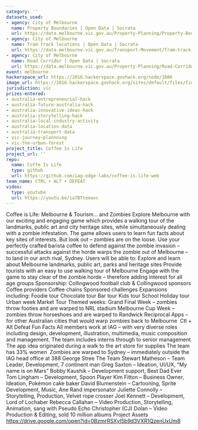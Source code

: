 ```yaml
---
category: ''
datasets_used:
- agency: City of Melbourne
  name: Property Boundaries | Open Data | Socrata
  url: https://data.melbourne.vic.gov.au/Property-Planning/Property-Boundaries/e56b-j9mj
- agency: City of Melbourne
  name: Tram track locations | Open Data | Socrata
  url: https://data.melbourne.vic.gov.au/Transport-Movement/Tram-track-locations/wqka-kyhz
- agency: City of Melbourne
  name: Road Corridor | Open Data | Socrata
  url: https://data.melbourne.vic.gov.au/Property-Planning/Road-Corridor/9mdh-8yau
event: melbourne
hackerspace_url: https://2016.hackerspace.govhack.org/node/1886
image_url: https://2016.hackerspace.govhack.org/sites/default/files/field/image/ctrl-alt-defeat_4.jpg
jurisdiction: vic
prizes-entered:
- australia-entrepreneurial-hack
- australia-future-australia-hack
- australia-innovative-ideas-hack
- australia-storytelling-hack
- australia-local-industry-activity
- australia-location-data
- australia-transport-data
- vic-journey-plannning
- vic-the-urban-forest
project_title: Coffee Is Life
project_url: ''
repo:
  name: Coffe Is Life
  type: github
  url: https://github.com/iag-edge-labs/coffee-is-life-web
team_name: CTRL + ALT + DEFEAT
video:
  type: youtube
  url: https://youtu.be/ia7BTteeavc
---
```


Coffee is Life: Melbourne & Tourism… and Zombies
Explore Melbourne with our exciting and engaging game which provides a walking tour of the landmarks, public art and city heritage sites, while simultaneously dealing with a zombie infestation.
The game allows users to learn fun facts about key sites of interests. But look out – zombies are on the loose. Use your perfectly crafted barista coffee to defend against the zombie invasion – successful attacks against the horde warps the zombie out of Melbourne – to land in our arch rival, Sydney.
Users will be able to:
Explore and learn about Melbourne landmarks, public art, parks and heritage sites
Provide tourists with an easy to use walking tour of Melbourne
Engage with the game to stay clear of the zombie horde – therefore adding interest for all age groups
Sponsorship:
Collingwood football club & Collingwood sponsors
Coffee providers
Coffee chains
Sponsored challenges
Expansions including:
Foodie tour
Chocolate tour
Bar tour
Kids tour
School Holiday tour
Urban week
Market Tour
Themed weeks:
Grand Final Week – zombies throw footies and are warped to NRL stadium
Melbourne Cup Week – zombies throw horseshoes and are warped to Randwick
Reciprocal Apps – for other Australian cities that would warp zombies back to Melbourne 
Ctl + Alt Defeat Fun Facts
All members work at IAG – with very diverse roles including design, development, illustration, multimedia, music composition and management.
The team includes interns through to senior management
The app idea originated during a walk to the art store for supplies
The team has 33% women 
Zombies are warped to Sydney – immediately outside the IAG head office at 388 George Stree
The Team
Stewart Matheson – Team Leader, Development, 7 continent man
Greg Saxton – Ideation, UI/UX, “My name is on Mars”
Bobby Kaushik – Development support, Best Dad Ever
Tom Lingham – Development, Spoon Player
Kim Fitton – Business Owner, Ideation, Pokémon cake baker
David Blumenstein – Cartooning, Sprite Development, Music, Ane Rand impersonator
Juliette Connolly – Storytelling, Production, Velvet rope crosser
Joel Kennett – Development, Lord of Lochaber
Rebecca Callahan – Video Production, Storytelling, Animation, sang with Pseudo Echo
Christopher (CJ) Dolan – Video Production & Editing, sold 10 million albums
Project Assets 
https://drive.google.com/open?id=0BzmrRSXyI5b9d3VXR1QzenUxUm8